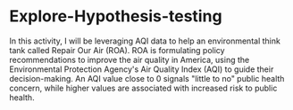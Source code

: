 # Explore-Hypothesis-testing
In this activity, I will be leveraging AQI data to help an environmental think tank called Repair Our Air (ROA). ROA is formulating policy recommendations to improve the air quality in America, using the Environmental Protection Agency's Air Quality Index (AQI) to guide their decision-making. An AQI value close to 0 signals "little to no" public health concern, while higher values are associated with increased risk to public health.
